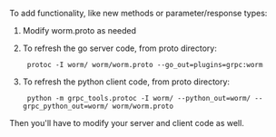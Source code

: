 To add functionality, like new methods or parameter/response types:

1. Modify worm.proto as needed
2. To refresh the go server code, from proto directory:

        protoc -I worm/ worm/worm.proto --go_out=plugins=grpc:worm

3. To refresh the python client code, from proto directory:

        python -m grpc_tools.protoc -I worm/ --python_out=worm/ --grpc_python_out=worm/ worm/worm.proto

Then you'll have to modify your server and client code as well.